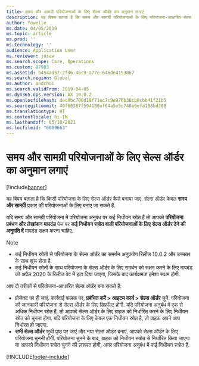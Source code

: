 ```yaml
---
title: समय और सामग्री परियोजनाओं के लिए सेल्स ऑर्डर का अनुमान लगाएं
description: यह विषय बताता है कि समय और सामग्री परियोजनाओं के लिए परियोजना-आधारित सेल्स ऑर्डर कैसे बनाएं.
author: Yowelle
ms.date: 04/05/2019
ms.topic: article
ms.prod: ''
ms.technology: ''
audience: Application User
ms.reviewer: josaw
ms.search.scope: Core, Operations
ms.custom: 87983
ms.assetid: b454ad57-2fd6-46c9-a77e-646de4153067
ms.search.region: Global
ms.author: andchoi
ms.search.validFrom: 2019-04-05
ms.dyn365.ops.version: AX 10.0.2
ms.openlocfilehash: dec9bc700d18f71ec7c9e976b38cb8cbb41f21b5
ms.sourcegitcommit: 40f68387f594180af64a5e5c748b6efa188bd300
ms.translationtype: HT
ms.contentlocale: hi-IN
ms.lasthandoff: 05/10/2021
ms.locfileid: "6009663"
---
```

# <a name="project-sales-orders-for-time-and-material-projects"></a>समय और सामग्री परियोजनाओं के लिए सेल्स ऑर्डर का अनुमान लगाएं

[!include[banner](../includes/banner.md)]

यह विषय बताता है कि किसी परियोजना के लिए सेल्स ऑर्डर कैसे बनाया जाए. सेल्स ऑर्डर केवल **समय और सामग्री** प्रकार की परियोजनाओं के लिए बनाए जा सकते हैं.

यदि समय और सामग्री परियोजना में परियोजना अनुबंध पर कई निधीयन स्रोत हैं तो आपको **परियोजना प्रबंधन और लेखांकन मापदंड** पेज पर **कई निधीयन स्त्रोत वाली परियोजनाओं के लिए सेल्स ऑर्डर देने की अनुमति दें** मापदंड सक्षम करना चाहिए. 

> [!NOTE]
> - कई निधीयन स्रोतों से परियोजना के सेल्स ऑर्डर का समर्थन अनुप्रयोग रिलीज़ 10.0.2 और उच्चतर के साथ शुरू होता है.
> - कई निधीयन स्रोतों के साथ परियोजना के सेल्स ऑर्डर के लिए समर्थन को सक्षम करने के लिए मापदंड को अप्रैल 2020 के रिलीज वेव में हटा दिया जाएगा, जिसके बाद कार्यक्षमता हमेशा सक्षम होगी.

आप दो तरीकों से परियोजना-आधारित सेल्स ऑर्डर बना सकते हैं:

- प्रोजेक्ट पर ही जाएं. कार्रवाई फलक पर, **प्रबंधित करें > आइटम कार्य > सेल्स ऑर्डर** चुनें. परियोजना की जानकारी परियोजना से सेल्स ऑर्डर के लिए डिफ़ॉल्ट होगी. यदि परियोजना अनुबंध में एक से अधिक निधीयन स्रोत हैं, तो आपको सेल्स ऑर्डर के लिए ग्राहक को निर्धारित करने के लिए निधीयन स्रोत को चुनना होगा. यदि परियोजना के लिए केवल एक निधीयन स्रोत है, तो ग्राहक अपने आप निर्धारत हो जाएगा.
- **सभी सेल्स ऑर्डर** सूची पृष्ठ पर जाएं और नया सेल्स ऑर्डर बनाएं. आपको सेल्स ऑर्डर के लिए परियोजना चुननी होगी. परियोजना चुनने के बाद, ग्राहक को निधीयन स्त्रोत से निर्धारित किया जाएगा या आपको निधीयन स्त्रोत चुनने की ज़रूरत होगी, अगर परियोजना अनुबंध में कई निधीयन स्त्रोत हैं.



[!INCLUDE[footer-include](../includes/footer-banner.md)]